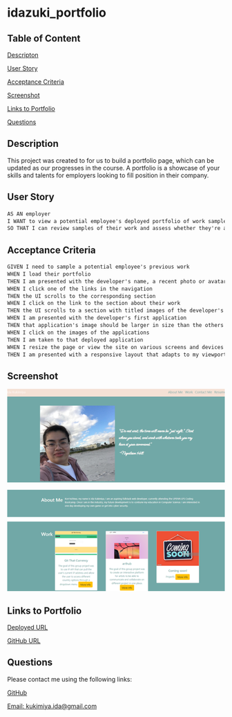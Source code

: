 # idazuki_portfolio

## Table of Content

[Descripton](#description)

[User Story](#user-story)

[Acceptance Criteria](#acceptance-criteria)

[Screenshot](#screenshot)

[Links to Portfolio](#links-to-portfolio)

[Questions](#questions)

## Description

This project was created to for us to build a portfolio page, which can be updated as our progresses in the course. A portfolio is a showcase of your skills and talents for employers looking to fill position in their company.

## User Story

```md
AS AN employer
I WANT to view a potential employee's deployed portfolio of work samples
SO THAT I can review samples of their work and assess whether they're a good candidate for an open position
```

## Acceptance Criteria

```md
GIVEN I need to sample a potential employee's previous work
WHEN I load their portfolio
THEN I am presented with the developer's name, a recent photo or avatar, and links to sections about them, their work, and how to contact them
WHEN I click one of the links in the navigation
THEN the UI scrolls to the corresponding section
WHEN I click on the link to the section about their work
THEN the UI scrolls to a section with titled images of the developer's applications
WHEN I am presented with the developer's first application
THEN that application's image should be larger in size than the others
WHEN I click on the images of the applications
THEN I am taken to that deployed application
WHEN I resize the page or view the site on various screens and devices
THEN I am presented with a responsive layout that adapts to my viewport
```

## Screenshot

![screenshot of project](./assets/image/Screenshot1.png)

![screenshot of project](./assets/image/Screenshot2.png)

## Links to Portfolio

[Deployed URL](https://idakukimiya.github.io/idazuki_portfolio/)

[GitHub URL](https://github.com/idakukimiya/idazuki_portfolio)

## Questions

  Please contact me using the following links:

  [GitHub](https://github.com/https://github.com/idakukimiya)

  [Email: kukimiya.ida@gmail.com](mailto:kukimiya.ida@gmail.com)
